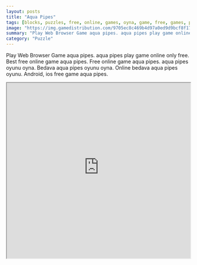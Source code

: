 ```yaml
---
layout: posts
title: "Aqua Pipes"
tags: [blocks, puzzles, free, online, games, oyna, game, free, games, play, play, games]
image: "https://img.gamedistribution.com/9705ec8c469b4d97a0ed9d9bcf8f1702-512x384.jpeg"
summary: "Play Web Browser Game aqua pipes. aqua pipes play game online only free. Best free online game aqua pipes. Free online game aqua pipes. aqua pipes oyunu oyna. Bedava aqua pipes oyunu oyna. Online bedava aqua pipes oyunu. Android, ios free game aqua pipes."
category: "Puzzle"
---
```


Play Web Browser Game aqua pipes. aqua pipes play game online only free. Best free online game aqua pipes. Free online game aqua pipes. aqua pipes oyunu oyna. Bedava aqua pipes oyunu oyna. Online bedava aqua pipes oyunu. Android, ios free game aqua pipes.

<iframe width="100%" height="480px;" src="https://html5.gamedistribution.com/9705ec8c469b4d97a0ed9d9bcf8f1702/"></iframe>